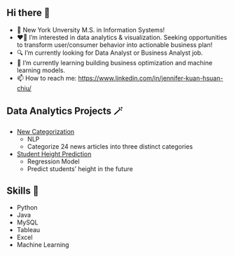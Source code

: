 ## Hi there 👋
* 🏫 New York Unversity M.S. in Information Systems!
* ❤️‍🔥 I’m interested in data analytics & visualization. Seeking opportunities to transform user/consumer behavior into actionable business plan!
* 🔍 I’m currently looking for Data Analyst or Business Analyst job.
* 🌱 I’m currently learning building business optimization and machine learning models.
* 📫 How to reach me: https://www.linkedin.com/in/jennifer-kuan-hsuan-chiu/

## Data Analytics Projects 🪄
* [New Categorization](https://github.com/jenniferchiutw/predictive_analytics/tree/main/hw3)
  * NLP
  * Categorize 24 news articles into three distinct categories
* [Student Height Prediction](https://github.com/jenniferchiutw/java_projects/tree/main/height_prediction)
  * Regression Model
  * Predict students’ height in the future

## Skills 🔧
* Python
* Java
* MySQL
* Tableau
* Excel
* Machine Learning


<!--
**jenniferchiutw/jenniferchiutw** is a ✨ _special_ ✨ repository because its `README.md` (this file) appears on your GitHub profile.

Here are some ideas to get you started:

- 🔭 I’m currently working on ...
- 🌱 I’m currently learning ...
- 👯 I’m looking to collaborate on ...
- 🤔 I’m looking for help with ...
- 💬 Ask me about ...
- 📫 How to reach me: ...
- 😄 Pronouns: ...
- ⚡ Fun fact: ...
-->
